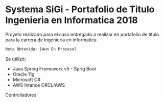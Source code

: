 # Systema SiGi - Portafolio de Titulo Ingenieria en Informatica 2018

Proyeto realizado para el caso entregado a realizar en portafolio de titulo para la carrera de Ingenieria en informatica 

```sh
Nota Obtenida: [Aun En Proceso]
```
Se utilizó:
  - Java Spring Framework v5 - Sprig Boot
  - Oracle 11g
  - Microsoft C#
  - AWS Intance ORCL/AWS 





Controlladores